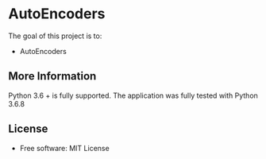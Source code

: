 # AutoEncoders

The goal of this project is to: 
* AutoEncoders


More Information
----------------
Python 3.6 + is fully supported.  The application was fully tested with Python 3.6.8


License
-------
* Free software: MIT License
